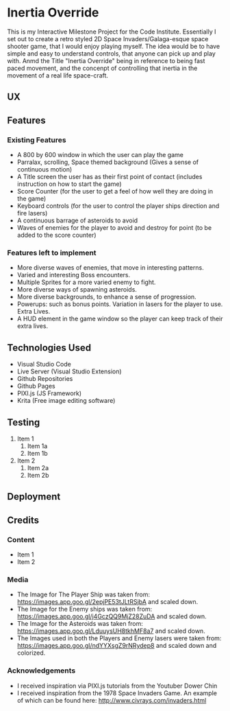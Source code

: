 # Inertia Override
This is my Interactive Milestone Project for the Code Institute. Essentially I set out to create a retro styled 2D Space Invaders/Galaga-esque space shooter game, that I would enjoy playing myself. The idea would be to have simple and easy to understand controls, that anyone can pick up and play with. Anmd the Title "Inertia Override" being in reference to being fast paced movement, and the concenpt of controlling that inertia in the movement of a real life space-craft.

## UX

## Features

### Existing Features
* A 800 by 600 window in which the user can play the game
* Parralax, scrolling, Space themed background (Gives a sense of continuous motion)
* A Title screen the user has as their first point of contact (includes instruction on how to start the game)
* Score Counter (for the user to get a feel of how well they are doing in the game)
* Keyboard controls (for the user to control the player ships direction and fire lasers)
* A continuous barrage of asteroids to avoid
* Waves of enemies for the player to avoid and destroy for point (to be added to the score counter)

### Features left to implement
* More diverse waves of enemies, that move in interesting patterns.
* Varied and interesting Boss encounters.
* Multiple Sprites for a more varied enemy to fight.
* More diverse ways of spawning asteroids.
* More diverse backgrounds, to enhance a sense of progression.
* Powerups: such as bonus points. Variation in lasers for the player to use. Extra Lives.
* A HUD element in the game window so the player can keep track of their extra lives.

## Technologies Used
* Visual Studio Code
* Live Server (Visual Studio Extension)
* Github Repositories
* Github Pages
* PIXI.js (JS Framework)
* Krita (Free image editing software)

## Testing
1. Item 1
   1. Item 1a
   1. Item 1b
1. Item 2
   1. Item 2a
   1. Item 2b

## Deployment

## Credits

### Content
* Item 1
* Item 2

### Media
* The Image for The Player Ship was taken from: https://images.app.goo.gl/2epjPE53tJLtRSjbA and scaled down.
* The Image for the Enemy ships was taken from: https://images.app.goo.gl/j4GczQQ9MjZ28ZuDA and scaled down.
* The Image for the Asteroids was taken from: https://images.app.goo.gl/LduuysUH8tkhMF8a7 and scaled down.
* The Images used in both the Players and Enemy lasers were taken from: https://images.app.goo.gl/ndYYXsgZ9rNRydep8 and scaled down and colorized.

### Acknowledgements
* I received inspiration via PIXI.js tutorials from the Youtuber Dower Chin
* I received inspiration from the 1978 Space Invaders Game. An example of which can be found here: http://www.civrays.com/invaders.html

